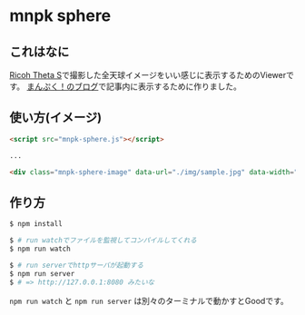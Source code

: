 mnpk sphere
===========

## これはなに

[Ricoh Theta S](https://theta360.com/ja/about/theta/s.html)で撮影した全天球イメージをいい感じに表示するためのViewerです。
[まんぷく！のブログ](https://mnpk.jp/)で記事内に表示するために作りました。

## 使い方(イメージ)

```html
<script src="mnpk-sphere.js"></script>

...

<div class="mnpk-sphere-image" data-url="./img/sample.jpg" data-width="500" data-height="375"></div>
```

## 作り方

```sh
$ npm install

$ # run watchでファイルを監視してコンパイルしてくれる
$ npm run watch

$ # run serverでhttpサーバが起動する
$ npm run server
$ # => http://127.0.0.1:8080 みたいな

```

`npm run watch` と `npm run server` は別々のターミナルで動かすとGoodです。

